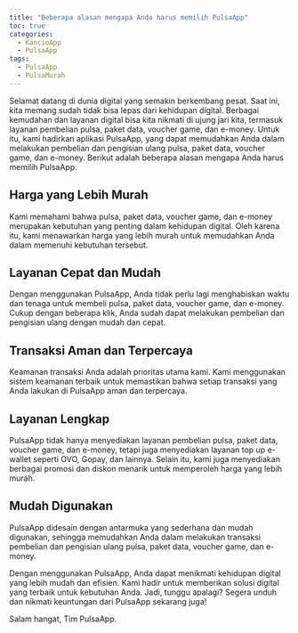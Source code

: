 ```yaml
---
title: "Beberapa alasan mengapa Anda harus memilih PulsaApp"
toc: true
categories:
  - KancioApp
  - PulsaApp
tags:
  - PulsaApp
  - PulsaMurah
---
```


Selamat datang di dunia digital yang semakin berkembang pesat. Saat ini, kita memang sudah tidak bisa lepas dari kehidupan digital. Berbagai kemudahan dan layanan digital bisa kita nikmati di ujung jari kita, termasuk layanan pembelian pulsa, paket data, voucher game, dan e-money. Untuk itu, kami hadirkan aplikasi PulsaApp, yang dapat memudahkan Anda dalam melakukan pembelian dan pengisian ulang pulsa, paket data, voucher game, dan e-money. Berikut adalah beberapa alasan mengapa Anda harus memilih PulsaApp.

## Harga yang Lebih Murah

Kami memahami bahwa pulsa, paket data, voucher game, dan e-money merupakan kebutuhan yang penting dalam kehidupan digital. Oleh karena itu, kami menawarkan harga yang lebih murah untuk memudahkan Anda dalam memenuhi kebutuhan tersebut.

## Layanan Cepat dan Mudah

Dengan menggunakan PulsaApp, Anda tidak perlu lagi menghabiskan waktu dan tenaga untuk membeli pulsa, paket data, voucher game, dan e-money. Cukup dengan beberapa klik, Anda sudah dapat melakukan pembelian dan pengisian ulang dengan mudah dan cepat.

## Transaksi Aman dan Terpercaya

Keamanan transaksi Anda adalah prioritas utama kami. Kami menggunakan sistem keamanan terbaik untuk memastikan bahwa setiap transaksi yang Anda lakukan di PulsaApp aman dan terpercaya.

## Layanan Lengkap

PulsaApp tidak hanya menyediakan layanan pembelian pulsa, paket data, voucher game, dan e-money, tetapi juga menyediakan layanan top up e-wallet seperti OVO, Gopay, dan lainnya. Selain itu, kami juga menyediakan berbagai promosi dan diskon menarik untuk memperoleh harga yang lebih murah.

## Mudah Digunakan

PulsaApp didesain dengan antarmuka yang sederhana dan mudah digunakan, sehingga memudahkan Anda dalam melakukan transaksi pembelian dan pengisian ulang pulsa, paket data, voucher game, dan e-money.

Dengan menggunakan PulsaApp, Anda dapat menikmati kehidupan digital yang lebih mudah dan efisien. Kami hadir untuk memberikan solusi digital yang terbaik untuk kebutuhan Anda. Jadi, tunggu apalagi? Segera unduh dan nikmati keuntungan dari PulsaApp sekarang juga!

Salam hangat,
Tim PulsaApp.